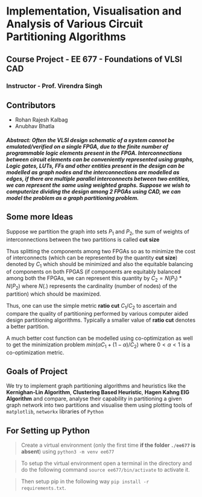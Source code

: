 # Implementation, Visualisation and Analysis of Various Circuit Partitioning Algorithms

## Course Project - EE 677 - Foundations of VLSI CAD
### Instructor - Prof. Virendra Singh

## Contributors
- Rohan Rajesh Kalbag
- Anubhav Bhatla

#### *Abstract: Often the VLSI design schematic of a system cannot be emulated/verified on a single FPGA, due to the finite number of programmable logic elements present in the FPGA. Interconnections between circuit elements can be conveniently represented using graphs, Logic gates, LUTs, FFs and other entities present in the design can be modelled as graph nodes and the interconnections are modelled as edges, if there are multiple parallel interconnects between two entities, we can represent the same using weighted graphs. Suppose we wish to computerize dividing the design among 2 FPGAs using CAD, we can model the problem as a graph partitioning problem.*

## Some more Ideas
Suppose we partition the graph into sets $P_1$ and $P_2$, the sum of weights of interconnections between the two partitions is called **cut size**

Thus splitting the components among two FPGAs so as to minimize the cost of interconnects (which can be represented by the quantity **cut size**) denoted by $C_1$ which should be minimized and also the equitable balancing of components on both FPGAS (if components are equitably balanced among both the FPGAs, we can represent this quantity by $C_2 = N(P_1) * N(P_2)$ where $N(.)$ represents the cardinality (number of nodes) of the partition) which should be maximized.

Thus, one can use the simple metric **ratio cut** $C_1/C_2$ to ascertain and compare the quality of partitioning performed by various computer aided design partitioning algorithms. Typically a smaller value of **ratio cut** denotes a better partition.

A much better cost function can be modelled using co-optimization as well to get the minimization problem $min(\alpha C_1 + (1-\alpha)/C_2)$ where $0 < \alpha < 1$ is a co-optimization metric.

## Goals of Project

We try to implement graph partitioning algorithms and heuristics like the **Kernighan-Lin Algorithm**, **Clustering Based Heuristic**, **Hagen Kahng EIG Algorithm** and compare, analyse their capability in partitioning a given graph network into two partitions and visualise them using plotting tools of `matplotlib`, `networkx` libraries of `Python`

## For Setting up Python

> Create a virtual environment (only the first time **if the folder `./ee677` is absent**) using `python3 -m venv ee677`

> To setup the virtual environment open a terminal in the directory and do the following command `source ee677/bin/activate` to activate it.

> Then setup pip in the following way `pip install -r requirements.txt`.
